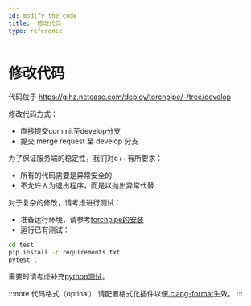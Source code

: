 ```yaml
---
id: modify_the_code
title:  修改代码
type: reference
---
```


# 修改代码

代码位于 https://g.hz.netease.com/deploy/torchpipe/-/tree/develop

修改代码方式：
- 直接提交commit至develop分支
- 提交 merge request 至 develop 分支

为了保证服务端的稳定性，我们对c++有所要求：
- 所有的代码需要是异常安全的
- 不允许人为退出程序，而是以抛出异常代替

对于复杂的修改，请考虑进行测试：

- 准备运行环境，请参考[torchpipe的安装](../installation.mdx)
- 运行已有测试：
```bash
cd test
pip install -r requirements.txt 
pytest .
```

需要时请考虑补充[python测试](https://g.hz.netease.com/deploy/torchpipe/-/tree/develop/test)。

:::note 代码格式（optinal）
请配置格式化插件以便[.clang-format](https://g.hz.netease.com/deploy/torchpipe/-/blob/develop/.clang-format)生效。
:::

